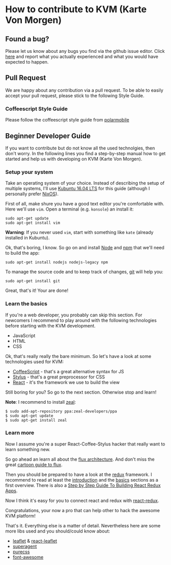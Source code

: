 # How to contribute to KVM (Karte Von Morgen) 

## Found a bug?

Please let us know about any bugs you find via the github issue editor. Click
[here](https://github.com/flosse/kartevonmorgen/issues/new) and report what you
actually experienced and what you would have expected to happen.

## Pull Request

We are happy about any contribution via a pull request. To be able to easily
accept your pull request, please stick to the following Style Guide.

### Coffeescript Style Guide

Please follow the coffeescript style guide from [polarmobile](https://github.com/polarmobile/coffeescript-style-guide)

## Beginner Developer Guide

If you want to contribute but do not know all the used technolgies, then don't
worry. In the following lines you find a step-by-step manual how to get
started and help us with developing on KVM (Karte Von Morgen).

### Setup your system

Take an operating system of your choice.
Instead of describing the setup of multiple systems, I'll use
[Kubuntu 16.04 LTS](http://kubuntu.org/getkubuntu/) for this guide
(although I personally prefer [NixOS](http://nixos.org)).

First of all, make shure you have a good text editor you're comfortable with.
Here we'll use `vim`. Open a terminal (e.g. `konsole`) an install it:

    sudo apt-get update
    sudo apt-get install vim

**Warning**:
If you never used `vim`, start with something like `kate` (already installed in
Kubuntu).

Ok, that's boring, I know. So go on and install [Node](https://nodejs.org/)
and [npm](https://www.npmjs.com/) that we'll need to build the app:

    sudo apt-get install nodejs nodejs-legacy npm

To manage the source code and to keep track of changes,
[git](http://git-scm.com/) will help you:

    sudo apt-get install git

Great, that's it! Your are done!

### Learn the basics

If you're a web developer, you probably can skip this section.
For newcomers I recommend to play around with the following technologies
before starting with the KVM development.

- JavaScript
- HTML
- CSS

Ok, that's really really the bare minimum.
So let's have a look at some technologies used for KVM:

- [CoffeeScript](http://coffeescript.org/) - that's a great alternative syntax for JS
- [Stylus](https://learnboost.github.io/stylus/) - that's a great preprocessor for CSS
- [React](https://facebook.github.io/react/) - it's the framework we use to build the view

Still boring for you? So go to the next section.
Otherwise stop and learn!

**Note**:
I recommend to install [zeal](https://zealdocs.org/):

    $ sudo add-apt-repository ppa:zeal-developers/ppa
    $ sudo apt-get update
    $ sudo apt-get install zeal

### Learn more

Now I assume you're a super React-Coffee-Stylus hacker that really want to
learn something new.

So go ahead an learn all about the [flux architecture](https://facebook.github.io/flux/).
And don't miss the great
[cartoon guide to flux](https://medium.com/code-cartoons/a-cartoon-guide-to-flux-6157355ab207).

Then you should be prepared to have a look at the [redux](https://github.com/rackt/redux)
framework.
I recommend to read at least the
[introduction](http://rackt.github.io/redux/docs/introduction/index.html) and
the [basics](http://rackt.github.io/redux/docs/basics/index.html) sections as a
first overview.
There is also a [Step by Step Guide To Building React Redux Apps](https://medium.com/@rajaraodv/step-by-step-guide-to-building-react-redux-apps-using-mocks-48ca0f47f9a).

Now I think it's easy for you to connect react and redux with
[react-redux](https://github.com/gaearon/react-redux).

Congratulations, your now a pro that can help other to hack the awesome KVM platform!

That's it. Everything else is a matter of detail.
Nevertheless here are some more libs used and you should/could know about:

- [leaflet](http://leafletjs.com/) & [react-leaflet](https://github.com/PaulLeCam/react-leaflet)
- [superagent](https://github.com/visionmedia/superagent)
- [purecss](http://purecss.io/)
- [font-awesome](http://fontawesome.io/)
